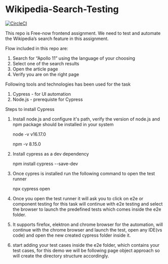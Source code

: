# Wikipedia-Search-Testing

[![CircleCI](https://dl.circleci.com/status-badge/img/gh/Ashish2712/Wikipedia-Search-Testing/tree/main.svg?style=svg)](https://dl.circleci.com/status-badge/redirect/gh/Ashish2712/Wikipedia-Search-Testing/tree/main)

This repo is Free-now frontend assignment.
We need to test and automate the Wikipedia’s search feature in this assignment.


Flow included in this repo are:

1. Search for “Apollo 11” using the language of your choosing
2. Select one of the search results
3. Open the article page
4. Verify you are on the right page


Following tools and technologies has been used for the task
1. Cypress - for UI automation
2. Node.js - prerequiste for Cypress


Steps to install Cypress

1. Install node.js and configure it's path, verify the version of node.js and npm
   package should be installed in your system
   
   node -v 
   v16.17.0
   
   npm -v
   8.15.0
   
2. Install cypress as a dev dependency
   
   npm install cypress --save-dev
   
3. Once cypres is installed run the following command to open the test runner
   
   npx cypress open
   
4. Once you open the test runner it will ask you to click on e2e or component testing
   for this task will continue with e2e testing and select the browser to launch the 
   predefined tests which comes inside the e2e folder.
   
5. It supports firefox, elektron and chrome browser for the automation, will continue
   with the chrome browser and launch the test, open any IDE(vs code) and open the new created
   cypress folder inside it.
   
6. start adding your test cases inside the e2e folder, which contains your test cases, for 
   this demo we will be following page object approach so will create the directory structure
   accordingly.
   
   
